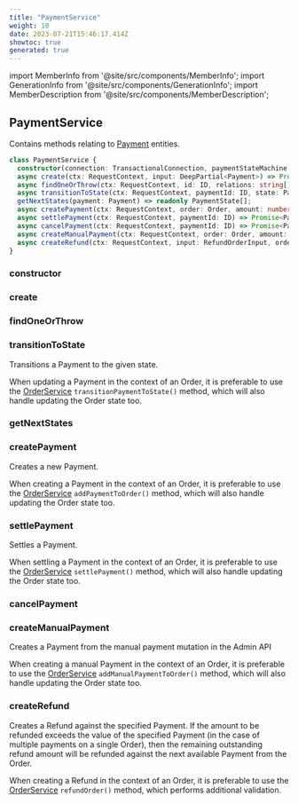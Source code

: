 ```yaml
---
title: "PaymentService"
weight: 10
date: 2023-07-21T15:46:17.414Z
showtoc: true
generated: true
---
```

<!-- This file was generated from the Vendure source. Do not modify. Instead, re-run the "docs:build" script -->
import MemberInfo from '@site/src/components/MemberInfo';
import GenerationInfo from '@site/src/components/GenerationInfo';
import MemberDescription from '@site/src/components/MemberDescription';


## PaymentService

<GenerationInfo sourceFile="packages/core/src/service/services/payment.service.ts" sourceLine="42" packageName="@vendure/core" />

Contains methods relating to <a href='/reference/typescript-api/entities/payment#payment'>Payment</a> entities.

```ts title="Signature"
class PaymentService {
  constructor(connection: TransactionalConnection, paymentStateMachine: PaymentStateMachine, refundStateMachine: RefundStateMachine, paymentMethodService: PaymentMethodService, eventBus: EventBus)
  async create(ctx: RequestContext, input: DeepPartial<Payment>) => Promise<Payment>;
  async findOneOrThrow(ctx: RequestContext, id: ID, relations: string[] = ['order']) => Promise<Payment>;
  async transitionToState(ctx: RequestContext, paymentId: ID, state: PaymentState) => Promise<Payment | PaymentStateTransitionError>;
  getNextStates(payment: Payment) => readonly PaymentState[];
  async createPayment(ctx: RequestContext, order: Order, amount: number, method: string, metadata: any) => Promise<Payment | IneligiblePaymentMethodError>;
  async settlePayment(ctx: RequestContext, paymentId: ID) => Promise<PaymentStateTransitionError | Payment>;
  async cancelPayment(ctx: RequestContext, paymentId: ID) => Promise<PaymentStateTransitionError | Payment>;
  async createManualPayment(ctx: RequestContext, order: Order, amount: number, input: ManualPaymentInput) => ;
  async createRefund(ctx: RequestContext, input: RefundOrderInput, order: Order, selectedPayment: Payment) => Promise<Refund | RefundStateTransitionError>;
}
```

<div className="members-wrapper">

### constructor

<MemberInfo kind="method" type="(connection: <a href='/reference/typescript-api/data-access/transactional-connection#transactionalconnection'>TransactionalConnection</a>, paymentStateMachine: PaymentStateMachine, refundStateMachine: RefundStateMachine, paymentMethodService: <a href='/reference/typescript-api/services/payment-method-service#paymentmethodservice'>PaymentMethodService</a>, eventBus: <a href='/reference/typescript-api/events/event-bus#eventbus'>EventBus</a>) => PaymentService"   />


### create

<MemberInfo kind="method" type="(ctx: <a href='/reference/typescript-api/request/request-context#requestcontext'>RequestContext</a>, input: DeepPartial&#60;<a href='/reference/typescript-api/entities/payment#payment'>Payment</a>&#62;) => Promise&#60;<a href='/reference/typescript-api/entities/payment#payment'>Payment</a>&#62;"   />


### findOneOrThrow

<MemberInfo kind="method" type="(ctx: <a href='/reference/typescript-api/request/request-context#requestcontext'>RequestContext</a>, id: <a href='/reference/typescript-api/common/id#id'>ID</a>, relations: string[] = ['order']) => Promise&#60;<a href='/reference/typescript-api/entities/payment#payment'>Payment</a>&#62;"   />


### transitionToState

<MemberInfo kind="method" type="(ctx: <a href='/reference/typescript-api/request/request-context#requestcontext'>RequestContext</a>, paymentId: <a href='/reference/typescript-api/common/id#id'>ID</a>, state: <a href='/reference/typescript-api/payment/payment-state#paymentstate'>PaymentState</a>) => Promise&#60;<a href='/reference/typescript-api/entities/payment#payment'>Payment</a> | PaymentStateTransitionError&#62;"   />

Transitions a Payment to the given state.

When updating a Payment in the context of an Order, it is
preferable to use the <a href='/reference/typescript-api/services/order-service#orderservice'>OrderService</a> `transitionPaymentToState()` method, which will also handle
updating the Order state too.
### getNextStates

<MemberInfo kind="method" type="(payment: <a href='/reference/typescript-api/entities/payment#payment'>Payment</a>) => readonly <a href='/reference/typescript-api/payment/payment-state#paymentstate'>PaymentState</a>[]"   />


### createPayment

<MemberInfo kind="method" type="(ctx: <a href='/reference/typescript-api/request/request-context#requestcontext'>RequestContext</a>, order: <a href='/reference/typescript-api/entities/order#order'>Order</a>, amount: number, method: string, metadata: any) => Promise&#60;<a href='/reference/typescript-api/entities/payment#payment'>Payment</a> | IneligiblePaymentMethodError&#62;"   />

Creates a new Payment.

When creating a Payment in the context of an Order, it is
preferable to use the <a href='/reference/typescript-api/services/order-service#orderservice'>OrderService</a> `addPaymentToOrder()` method, which will also handle
updating the Order state too.
### settlePayment

<MemberInfo kind="method" type="(ctx: <a href='/reference/typescript-api/request/request-context#requestcontext'>RequestContext</a>, paymentId: <a href='/reference/typescript-api/common/id#id'>ID</a>) => Promise&#60;PaymentStateTransitionError | <a href='/reference/typescript-api/entities/payment#payment'>Payment</a>&#62;"   />

Settles a Payment.

When settling a Payment in the context of an Order, it is
preferable to use the <a href='/reference/typescript-api/services/order-service#orderservice'>OrderService</a> `settlePayment()` method, which will also handle
updating the Order state too.
### cancelPayment

<MemberInfo kind="method" type="(ctx: <a href='/reference/typescript-api/request/request-context#requestcontext'>RequestContext</a>, paymentId: <a href='/reference/typescript-api/common/id#id'>ID</a>) => Promise&#60;PaymentStateTransitionError | <a href='/reference/typescript-api/entities/payment#payment'>Payment</a>&#62;"   />


### createManualPayment

<MemberInfo kind="method" type="(ctx: <a href='/reference/typescript-api/request/request-context#requestcontext'>RequestContext</a>, order: <a href='/reference/typescript-api/entities/order#order'>Order</a>, amount: number, input: ManualPaymentInput) => "   />

Creates a Payment from the manual payment mutation in the Admin API

When creating a manual Payment in the context of an Order, it is
preferable to use the <a href='/reference/typescript-api/services/order-service#orderservice'>OrderService</a> `addManualPaymentToOrder()` method, which will also handle
updating the Order state too.
### createRefund

<MemberInfo kind="method" type="(ctx: <a href='/reference/typescript-api/request/request-context#requestcontext'>RequestContext</a>, input: RefundOrderInput, order: <a href='/reference/typescript-api/entities/order#order'>Order</a>, selectedPayment: <a href='/reference/typescript-api/entities/payment#payment'>Payment</a>) => Promise&#60;Refund | RefundStateTransitionError&#62;"   />

Creates a Refund against the specified Payment. If the amount to be refunded exceeds the value of the
specified Payment (in the case of multiple payments on a single Order), then the remaining outstanding
refund amount will be refunded against the next available Payment from the Order.

When creating a Refund in the context of an Order, it is
preferable to use the <a href='/reference/typescript-api/services/order-service#orderservice'>OrderService</a> `refundOrder()` method, which performs additional
validation.


</div>
